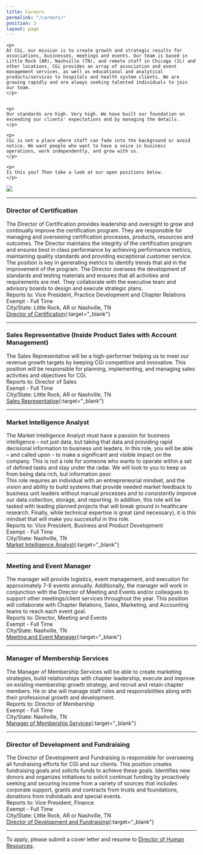 ```yaml
---
title: Careers
permalink: "/careers/"
position: 3
layout: page
---
```



<div class="row mb-5 pb-4" style="margin-bottom: 1rem !important;">

  <div class="col-md-6">

    <p>
	At CGi, our mission is to create growth and strategic results for associations, businesses, meetings and events. Our team is based in Little Rock (AR), Nashville (TN), and remote staff in Chicago (IL) and other locations. CGi provides an array of association and event management services, as well as educational and analytical products/services to hospitals and health system clients. We are growing rapidly and are always seeking talented individuals to join our team.
    </p>


    <p>
    Our standards are high. Very high. We have built our foundation on exceeding our clients' expectations and by managing the details. 
    </p>

    <p>
    CGi is not a place where staff can fade into the background or avoid notice. We want people who want to have a voice in business operations, work independently, and grow with us. 
    </p>

    <p>
    Is this you? Then take a look at our open positions below.
    </p>

  </div>

  <div class="col-md-6">
    <img src="/uploads/Highland%20Ridge%20II.jpg" style="max-height: 375px;">
  </div>

</div>


<hr>

### Director of Certification
The Director of Certification provides leadership and oversight to grow and continually improve the certification program. They are responsible for managing and overseeing certification processes, products, resources and outcomes. The Director maintains the integrity of the certification program and ensures best in class performance by achieving performance metrics, maintaining quality standards and providing exceptional customer service. The position is key in generating metrics to identify trends that aid in the improvement of the program. The Director oversees the development of standards and testing materials and ensures that all activities and requirements are met. They collaborate with the executive team and advisory boards to design and execute strategic plans.<br />
Reports to: Vice President, Practice Development and Chapter Relations<br />
Exempt - Full Time<br />
City/State: Little Rock, AR or Nashville, TN<br />
[Director of Certification](/uploads/Director-of-Certification.pdf){:target="_blank"}

<hr>

### Sales Representative (Inside Product Sales with Account Management)
The Sales Representative will be a high-performer helping us to meet our revenue growth targets by keeping CGi competitive and innovative. This position will be responsible for planning, implementing, and managing sales activities and objectives for CGi.<br />
Reports to: Director of Sales<br />
Exempt - Full Time<br />
City/State: Little Rock, AR or Nashville, TN<br />
[Sales Representative](/uploads/Sales-Representative.pdf){:target="_blank"}

<hr>

### Market Intelligence Analyst
The Market Intelligence Analyst must have a passion for business intelligence – not just data, but taking that data and providing rapid decisional information to business unit leaders. In this role, you will be able – and called upon - to make a significant and visible impact on the company. This is not a role for someone who wants to operate within a set of defined tasks and stay under the radar. We will look to you to keep us from being data rich, but information poor.<br />
This role requires an individual with an entrepreneurial mindset, and the vision and ability to build systems that provide needed market feedback to business unit leaders without manual processes and to consistently improve our data collection, storage, and reporting. In addition, this role will be tasked with leading planned projects that will break ground in healthcare research. Finally,
while technical expertise is great (and necessary), it is this mindset that will make you successful in this role.<br />
Reports to: Vice President, Business and Product Development<br />
Exempt - Full Time<br />
City/State: Nashville, TN<br />
[Market Intelligence Analyst](/uploads/Market-Intelligence-Analyst.pdf){:target="_blank"}

<hr>

### Meeting and Event Manager
The manager will provide logistics, event management, and execution for approximately 7-8 events annually. Additionally, the manager will work in conjunction with the Director of Meeting and Events and/or colleagues to support other meetings/client services throughout the year. This position will collaborate with Chapter Relations, Sales, Marketing, and Accounting teams to reach each event goal.<br />
Reports to: Director, Meeting and Events<br />
Exempt - Full Time<br />
City/State: Nashville, TN<br />
[Meeting and Event Manager](/uploads/Meeting-Event-Manager.pdf){:target="_blank"}

<hr>

### Manager of Membership Services
The Manager of Membership Services will be able to create marketing strategies, build relationships with chapter leadership, execute and improve on existing membership growth strategy, and recruit and retain chapter members. He or she will manage staff roles and responsibilities along with their professional growth and development.<br />
Reports to: Director of Membership<br />
Exempt - Full Time<br />
City/State: Nashville, TN<br />
[Manager of Membership Services](/uploads/Manager-of-Membership-Services.pdf){:target="_blank"}

<hr>

### Director of Development and Fundraising
The Director of Development and Fundraising is responsible for overseeing all fundraising efforts for CGi and our clients. This position creates fundraising goals and solicits funds to achieve these goals. Identifies new donors and organizes initiatives to solicit continual funding by proactively seeking and securing income from a variety of sources that includes corporate support, grants and contracts from trusts and foundations, donations from individuals and special events.<br />
Reports to: Vice President, Finance<br />
Exempt - Full Time<br />
City/State: Little Rock, AR or Nashville, TN<br />
[Director of Development and Fundraising](/uploads/Director-of-Fundraising.pdf){:target="_blank"}

<hr>




To apply, please submit a cover letter and resume to [Director of Human Resources](mailto:clund@cgiresults.com).
